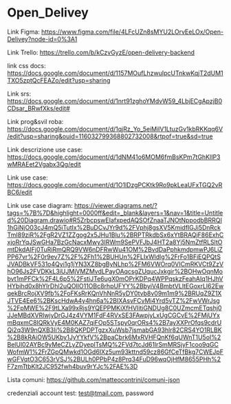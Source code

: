 # Open_Delivey
Link Figma: https://www.figma.com/file/4LFcUZn8sMYU2LOrvEeLOx/Open-Delivey?node-id=0%3A1

Link Trello: https://trello.com/b/kCzvGyzE/open-delivery-backend

link css docs: https://docs.google.com/document/d/1157MOufLhzwuIpcUTnkwKqjT2dUM1TXO5zptQcFEAZo/edit?usp=sharing

Link srs: https://docs.google.com/document/d/1nrt91zghoYMdvW59_4LbjECgApzjB0CDsar_BRwfXks/edit#


Link prog&svil roba: https://docs.google.com/document/d/1qjRz_Yo_5eiMilV1LtuzGv1kbRKKqq6V/edit?usp=sharing&ouid=116032799368802732008&rtpof=true&sd=true

Link descrizione use case: https://docs.google.com/document/d/1dNM41o6MOM6fmBsKPm7tGhKlIP3wMRAEet2Vgabx3Qg/edit

Link use case: https://docs.google.com/document/d/1O1lDzgPCKtk9Ro9pkLeaUFxTGQ2vRBC6/edit

Link use case diagram: https://viewer.diagrams.net/?tags=%7B%7D&highlight=0000ff&edit=_blank&layers=1&nav=1&title=Untitled%20Diagram.drawio#R5ZrbcpswEIafxpedAQSOfZnaaTJNOtNppodbBRRQI1hGiNjO03cJ4mQ5iTutIx%2BuDCvJYr9d%2FVphj8gsXV5KmidfIGJi5DnRckTmI89ziR%2FgR2VZ1ZZgog2x5JHu1Blu%2BRPTRkdbSx6xYtBRAQjF86ExhCxjoRrYqJSwGHa7BzGcNacxMwy3IRWm9SePVFJbJ4HT2a8Yj5NmZtfRLSltOmtDkdAIFj0TuRiRmQRQ9VW6nDFRwWu41OM%2BvdDaPphkmdpmwPJ6LiZPP67vr%2F0r9ev7Z%2F%2Fh1%2BUHUn%2FLIxWldlg%2FrFo1BFiEQPQtSJVADBkVF531o4Qyi1g1jYN3XZ8bgByNLhp%2FM6VWOrq0VICmRKVCt9ZzVhO96Js2FVDKkL3iUJMjVMZMvdLPayOAqcsgZUqucJxkgir%2BOHwOqnMobvt1mPFCk%2F4L6p5%2FstiJTe6ugX0mOPrKDPq4WPPqskzFeahAIq1HJhVHYbihd0x8hYIrDhl2uQOlIO11OBc8rhpUFYY%2BbyiV4BmbtVLltEGoxrLl62EwqekBrcRojXV9fb%2FoFKsRrKQnVhNnR5yDY0tvb8v09m1m9%2BRUqZ9Z1XJTVE4Ee6%2BKscHdwA4y4hn6a%2BIXAsvFCvMi4Yrd5vTZ%2FwVWrJsg%2FpMWE%2F9tLXa99xRjs9YQEPPMKiXfHVIitiGNDUg8C0UZmcmETqshj0JJeMBdXVRlwjyDrGJ4z4VYM1FdF4RVxSE3FAwpjyLxUgCGCvE%2FMjUYxmBqxmC8IQRkVyE4M0KAZ7qiFOp5STspy0qrORs4%2B7ayXXPrOfqs9cdrUQi2q3W9nQXB3Ii%2B8QKPDPTgzxXuWsb7jsmabGA93hlr82CRS4YO1RLBK%2B8kRAiOW5UKby1JyYYkfV%2BpaCbrk6MxRVHFQnKf6qUWnT1U5oI%2BelUl02AYBc9yMeCZLyZDyeplTsMQ%2FVd7tcJd61lrSmMRSjyF1coo9qGCWofmW1%2FrZGpQMwkd1OGd6IXz5um93kttnd59cz86GfCeTfBkg7CWEJpFwGFVqtO3C653rVSJ%2BULh0PPbP4z8Prq34FuD96wqOjHfM8655PHh%2F7zmTtbKlt2JC952fwh4buv9rYJc%2FAE%3D

Lista comuni: https://github.com/matteocontrini/comuni-json


credenziali account test: test@tmail.com, password


